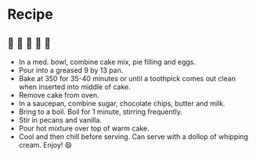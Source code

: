 # Recipe

## :cake: :cake: :cake: :cake: :cake:

* In a med. bowl, combine cake mix, pie filling and eggs. 
* Pour into a greased 9 by 13 pan. 
* Bake at 350 for 35-40 minutes or until a toothpick comes out clean when inserted into middle of cake. 
* Remove cake from oven. 
* In a saucepan, combine sugar, chocolate chips, butter and milk. 
* Bring to a boil. Boil for 1 minute, stirring frequently. 
* Stir in pecans and vanilla. 
* Pour hot mixture over top of warm cake. 
* Cool and then chill before serving. Can serve with a dollop of whipping cream. Enjoy! :smile:

